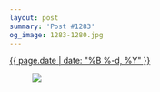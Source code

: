 ```yaml
---
layout: post
summary: 'Post #1283'
og_image: 1283-1280.jpg
---
```


<div class="post">
 <time>
  <a href="/1283">
   {{ page.date | date: "%B %-d, %Y" }}
  </a>
 </time>
 <a href="/1283">
  <figure data-taken="1/19/2021">
   <img sizes="(min-width: 700px) 50vw, calc(100vw - 2rem)" src="{{ site.assets_url }}/1283-640.jpg" srcset="{{ site.assets_url }}/1283-320.jpg 320w, {{ site.assets_url }}/1283-640.jpg 640w, {{ site.assets_url }}/1283-960.jpg 960w, {{ site.assets_url }}/1283-1280.jpg 1280w"/>
  </figure>
 </a>
</div>
